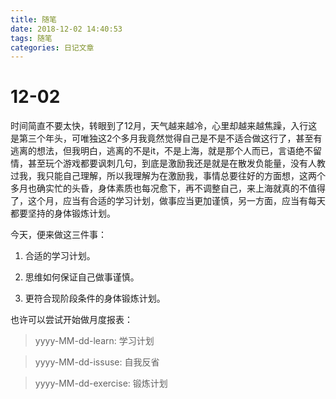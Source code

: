 ```yaml
---
title: 随笔
date: 2018-12-02 14:40:53
tags: 随笔
categories: 日记文章
---
```


# 12-02

时间简直不要太快，转眼到了12月，天气越来越冷，心里却越来越焦躁，入行这是第三个年头，可唯独这2个多月我竟然觉得自己是不是不适合做这行了，甚至有逃离的想法，但我明白，逃离的不是it，不是上海，就是那个人而已，言语绝不留情，甚至玩个游戏都要讽刺几句，到底是激励我还是就是在散发负能量，没有人教过我，我只能自己理解，所以我理解为在激励我，事情总要往好的方面想，这两个多月也确实忙的头昏，身体素质也每况愈下，再不调整自己，来上海就真的不值得了，这个月，应当有合适的学习计划，做事应当更加谨慎，另一方面，应当有每天都要坚持的身体锻炼计划。

今天，便来做这三件事：

1. 合适的学习计划。

2. 思维如何保证自己做事谨慎。

3. 更符合现阶段条件的身体锻炼计划。

也许可以尝试开始做月度报表：

> yyyy-MM-dd-learn: 学习计划

> yyyy-MM-dd-issuse: 自我反省

> yyyy-MM-dd-exercise: 锻炼计划
